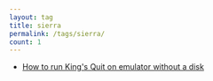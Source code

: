 ```yaml
---
layout: tag
title: sierra
permalink: /tags/sierra/
count: 1
---
```


- [How to run King's Quit on emulator without a disk](https://joelsgp.github.io/2021/12/21/kings-quit.html)
